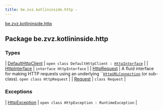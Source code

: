 ```yaml
---
title: be.zvz.kotlininside.http - 
---
```


[be.zvz.kotlininside.http](./index.html)

## Package be.zvz.kotlininside.http

### Types

| [DefaultHttpClient](-default-http-client/index.html) | `open class DefaultHttpClient : `[`HttpInterface`](-http-interface/index.html) |
| [HttpInterface](-http-interface/index.html) | `interface HttpInterface` |
| [HttpRequest](-http-request/index.html) | A fluid interface for making HTTP requests using an underlying ``[`HttpURLConnection`](#) (or sub-class). `open class HttpRequest` |
| [Request](-request/index.html) | `class Request` |

### Exceptions

| [HttpException](-http-exception/index.html) | `open class HttpException : RuntimeException` |

